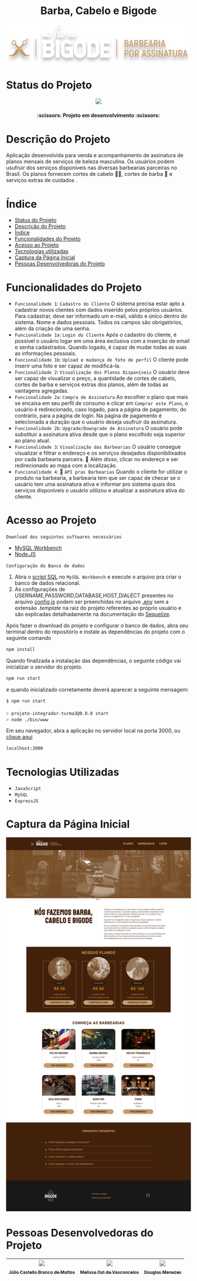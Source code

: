 
<h1 align="center"> Barba, Cabelo e Bigode </h1>

<p align="center">
<img src="public/images/fiodobigode-logo-horizontal.svg"/>
</p>

# Status do Projeto

<p align="center">
<img src="http://img.shields.io/static/v1?label=STATUS&message=EM%20DESENVOLVIMENTO&color=GREEN&style=for-the-badge"/>
</p>

<h4 align="center"> 
    :scissors:  Projeto em desenvolvimento  :scissors:
</h4>


# Descrição do Projeto

Aplicação desenvolvida para venda e acompanhamento de assinatura de planos mensais de serviços de beleza masculina. Os usuários podem usufruir dos serviços disponíveis nas diversas barbearias parceiras no Brasil. Os planos fornecem cortes de cabelo 💇‍♂️, cortes de barba 🧔 e serviços extras de cuidados .


# Índice 
* [Status do Projeto](#status-do-projeto)
* [Descrição do Projeto](#descrição-do-projeto)
* [Índice](#índice)
* [Funcionalidades do Projeto](#funcionalidades-do-projeto)
* [Acesso ao Projeto](#acesso-ao-projeto)
* [Tecnologias utilizadas](#tecnologias-utilizadas)
* [Captura da Página Inicial](#captura-da-página-inicial)
* [Pessoas Desenvolvedoras do Projeto](#pessoas-desenvolvedoras-do-projeto)


# Funcionalidades do Projeto

- `Funcionalidade 1`: `Cadastro do Cliente` O sistema precisa estar apto a cadastrar novos clientes com dados inserido pelos próprios usuários. Para cadastrar, deve ser informado um e-mail, válido e único dentro do sistema. Nome e dados pessoais. Todos os campos são obrigatórios, além da criação de uma senha.
- `Funcionalidade 1a`: `Login do Cliente` Após o cadastro do cliente, é possível o usuário logar em uma área exclusiva com a inserção de email e senha cadastrados. Quando logado, é capaz de mudar todas as suas as informações pessoais.
- `Funcionalidade 1b`: `Upload e mudança de foto de perfil` O cliente pode inserir uma foto e ser capaz de modificá-la. 
- `Funcionalidade 2`: `Visualização dos Planos Disponíveis` O usuário deve ser capaz de visualizar o preço, a quantidade de cortes de cabelo, cortes de barba e serviços extras dos planos, além de todas as vantagens agregadas.
- `Funcionalidade 2a`: `Compra de Assinatura` Ao escolher o plano que mais se encaixa em seu perfil de consumo e clicar em `Comprar este Plano`, o usuário é redirecionado, caso logado, para a página de pagamento; do contrário, para a página de login. 
Na página de pagamento é selecionada a duração que o usuário deseja usufruir da assinatura.
- `Funcionalidade 2b`: `Upgrade/Downgrade de Assinatura` O usuário pode substituir a assinatura ativa desde que o plano escolhido seja superior ao plano atual.
- `Funcionalidade 3`: `Visualização das Barbearias` O usuário consegue visualizar e filtrar o endereço e os serviços desejados disponibilixados por cada barbearia parceira. :hammer: Além disso, clicar no endereço e ser redirecionado ao mapa com a localização.
- `Funcionalidade 4`: :hammer: `API pras Barbearias` Quando o cliente for utilizar o produto na barbearia, a barbearia tem que ser capaz de checar se o usuário tem uma assinatura ativa e informar pro sistema quais dos serviços disponíveis o usuário utilizou e atualizar a assinatura ativa do cliente.

# Acesso ao Projeto
`Download dos seguintes softwares necessários`

* [MySQL Workbench](https://www.mysql.com/products/workbench/)
* [Node.JS](https://nodejs.org/en/)

`Configuração do Banco de dados`
1. Abra o [script SQL](bancoDeDados.sql) no `MySQL Workbench` e execute o arquivo pra criar o banco de dados relacional.
2. As configurações de USERNAME,PASSWORD,DATABASE,HOST,DIALECT presentes no arquivo [config.js](database/config/config.js) podem ser preenchidas no arquivo [.env](.env.template) sem a extensão *.template* na raiz do projeto referentes ao próprio usuário e são explicadas detalhadamente na documentação do [Sequelize](https://sequelize.org/docs/v6/other-topics/migrations/#configuration-connection-string).

Após fazer o download do projeto e configurar o banco de dados, abra seu terminal dentro do repositório e instale as dependências do projeto com o seguinte comando
~~~bash
npm install
~~~
Quando finalizada a instalação das dependências, o seguinte código vai inicializar o servidor do projeto.
~~~bash
npm run start
~~~
e quando inicializado corretamente deverá aparecer a seguinte mensagem:
~~~bash
$ npm run start

> projeto-integrador-turma3@0.0.0 start
> node ./bin/www
~~~
Em seu navegador, abra a aplicação no servidor local na porta 3000, ou [clique aqui](http://localhost:3000/)
~~~bash
localhost:3000
~~~

# Tecnologias Utilizadas
* `JavaScript`
* `MySQL`
* `ExpressJS`

# Captura da Página Inicial
<img src="screenshot/homepage.png"/>

# Pessoas Desenvolvedoras do Projeto

| [<img src="https://avatars.githubusercontent.com/u/94792677?v=4" width=115><br><sub>Júlio Castello Branco de Mattos</sub>](https://github.com/jcastellobranco) |  [<img src="https://avatars.githubusercontent.com/u/102265129?v=4" width=115><br><sub>Melissa Ost de Vasconcelos</sub>](https://github.com/Melissaost) |  [<img src="https://avatars.githubusercontent.com/u/57369005?v=4" width=115><br><sub>Douglas Menezes</sub>](https://github.com/dvictor13) |
| :---: | :---: | :---: |
